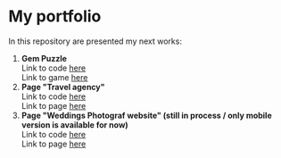 # My portfolio

In this repository are presented my next works:

1. **Gem Puzzle**  
   Link to code [here](https://github.com/Ruslana-P/Portfolio/tree/main/game_gem_puzzle)  
   Link to game [here](https://ruslana-p.github.io/Portfolio/game_gem_puzzle/index.html)
2. **Page "Travel agency"**  
   Link to code [here](https://github.com/Ruslana-P/Portfolio/tree/main/travel_agency_page)  
   Link to page [here](https://ruslana-p.github.io/Portfolio/travel_agency_page/public/index.html)
3. **Page "Weddings Photograf website" (still in process / only mobile version is available for now)**       
   Link to code [here](<https://github.com/Ruslana-P/Portfolio/tree/main/weddings_photograf_site(in_process)>)  
   Link to page [here](<https://ruslana-p.github.io/Portfolio/weddings_photograf_site(in_process)/public/index.html>)
